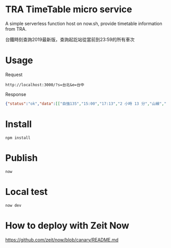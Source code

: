 # TRA TimeTable micro service
A simple serverless function host on now.sh, provide timetable information from TRA.

台鐵時刻查詢2019最新版，查詢起訖站從當前到23:59的所有車次

# Usage
Request
```
http://localhost:3000/?s=台北&e=台中
```
Response 
```json
{"status":"ok","data":[["自強135","15:00","17:13","2 小時 13 分","山線","詳細","$ 375","$ 188"],["區間2223","15:14","18:33","3 小時 19 分","山線","詳細","$ 241","$ 121"],["普悠瑪273","15:45","17:23","1 小時 38 分","山線","詳細","$ 375","$ 188"],["自強175","16:00","18:13","2 小時 13 分","山線","詳細","$ 375","$ 188"],["區間2233","16:10","19:24","3 小時 14 分","山線","詳細","$ 241","$ 121"],["自強139","17:00","19:13","2 小時 13 分","山線","詳細","$ 375","$ 188"],["區間2243","17:04","20:15","3 小時 11 分","山線","詳細","$ 241","$ 121"],["自強141","17:30","19:46","2 小時 16 分","山線","詳細","$ 375","$ 188"],["自強177","17:50","20:18","2 小時 28 分","山線","詳細","$ 375","$ 188"],["區間2253","17:54","21:20","3 小時 26 分","山線","詳細","$ 241","$ 121"],["自強143","18:00","19:54","1 小時 54 分","山線","詳細","$ 375","$ 188"],["自強147","18:42","21:03","2 小時 21 分","山線","詳細","$ 375","$ 188"],["區間2263","18:49","22:20","3 小時 31 分","山線","詳細","$ 241","$ 121"],["自強149","19:00","21:14","2 小時 14 分","山線","詳細","$ 375","$ 188"],["自強181","19:30","21:40","2 小時 10 分","山線","詳細","$ 375","$ 188"],["區間2273","20:06","23:31","3 小時 25 分","山線","詳細","$ 241","$ 121"],["普悠瑪283","20:15","21:59","1 小時 44 分","山線","詳細","$ 375","$ 188"],["自強155","21:00","23:16","2 小時 16 分","山線","詳細","$ 375","$ 188"]],"msg":""}
```

# Install
```
npm install
```

# Publish
```
now
```

# Local test
```
now dev
```

# How to deploy with Zeit Now
https://github.com/zeit/now/blob/canary/README.md
